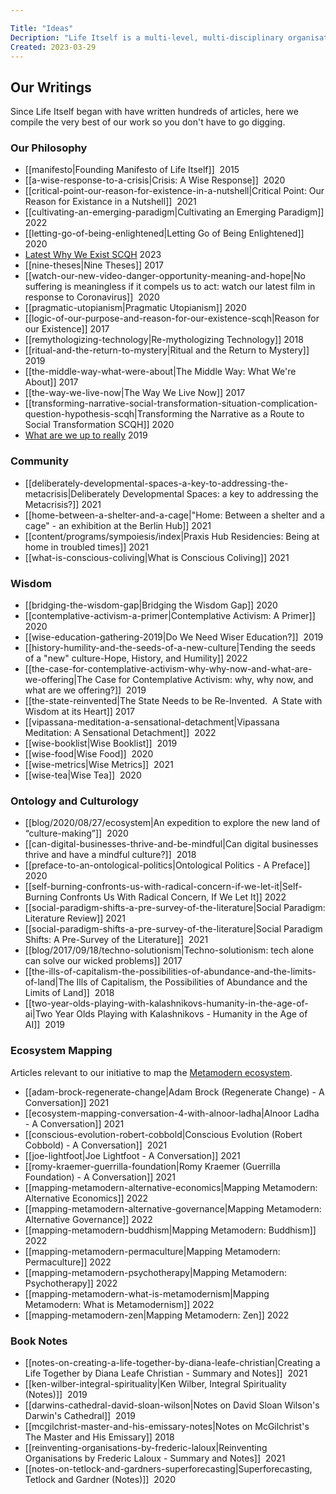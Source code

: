 ```yaml
---

Title: "Ideas"
Decription: "Life Itself is a multi-level, multi-disciplinary organisation. This page showcases all our key articles written over the years."
Created: 2023-03-29
---
```

  
## Our Writings

Since Life Itself began with have written hundreds of articles, here we compile the very best of our work so you don't have to go digging. 

### Our Philosophy

- [[manifesto|Founding Manifesto of Life Itself]]  2015
- [[a-wise-response-to-a-crisis|Crisis: A Wise Response]]  2020
- [[critical-point-our-reason-for-existence-in-a-nutshell|Critical Point: Our Reason for Existance in a Nutshell]]  2021
- [[cultivating-an-emerging-paradigm|Cultivating an Emerging Paradigm]] 2022
- [[letting-go-of-being-enlightened|Letting Go of Being Enlightened]]  2020
- [Latest Why We Exist SCQH](https://docs.google.com/document/d/1I4Dp4QICqXYNT2lGZqlTMAulX9V8moN8P06eFfFuALk/edit#heading=h.n831sqikju93) 2023
- [[nine-theses|Nine Theses]] 2017
- [[watch-our-new-video-danger-opportunity-meaning-and-hope|No suffering is meaningless if it compels us to act: watch our latest film in response to Coronavirus]]  2020
- [[pragmatic-utopianism|Pragmatic Utopianism]] 2020
- [[logic-of-our-purpose-and-reason-for-our-existence-scqh|Reason for our Existence]] 2017
- [[remythologizing-technology|Re-mythologizing Technology]] 2018
- [[ritual-and-the-return-to-mystery|Ritual and the Return to Mystery]]  2019 
- [[the-middle-way-what-were-about|The Middle Way: What We're About]] 2017
- [[the-way-we-live-now|The Way We Live Now]] 2017
- [[transforming-narrative-social-transformation-situation-complication-question-hypothesis-scqh|Transforming the Narrative as a Route to Social Transformation SCQH]] 2020
- [What are we up to really](https://rufuspollock.com/2019/11/22/so-what-now-or-maybe-so-what-and-what-am-i-and-art-earth-tech-up-to/) 2019

### Community

- [[deliberately-developmental-spaces-a-key-to-addressing-the-metacrisis|Deliberately Developmental Spaces: a key to addressing the Metacrisis?]] 2021
- [[home-between-a-shelter-and-a-cage|"Home: Between a shelter and a cage" - an exhibition at the Berlin Hub]] 2021
- [[content/programs/sympoiesis/index|Praxis Hub Residencies: Being at home in troubled times]] 2021
- [[what-is-conscious-coliving|What is Conscious Coliving]] 2021

### Wisdom

- [[bridging-the-wisdom-gap|Bridging the Wisdom Gap]] 2020
- [[contemplative-activism-a-primer|Contemplative Activism: A Primer]] 2020
- [[wise-education-gathering-2019|Do We Need Wiser Education?]]  2019
- [[history-humility-and-the-seeds-of-a-new-culture|Tending the seeds of a "new" culture-Hope, History, and Humility]] 2022
- [[the-case-for-contemplative-activism-why-why-now-and-what-are-we-offering|The Case for Contemplative Activism: why, why now, and what are we offering?]]  2019
- [[the-state-reinvented|The State Needs to be Re-Invented.  A State with Wisdom at its Heart]] 2017
- [[vipassana-meditation-a-sensational-detachment|Vipassana Meditation: A Sensational Detachment]]  2022
- [[wise-booklist|Wise Booklist]]  2019
- [[wise-food|Wise Food]]  2020
- [[wise-metrics|Wise Metrics]]  2021
- [[wise-tea|Wise Tea]]  2020

### Ontology and Culturology

- [[blog/2020/08/27/ecosystem|An expedition to explore the new land of “culture-making”]]  2020
- [[can-digital-businesses-thrive-and-be-mindful|Can digital businesses thrive and have a mindful culture?]]  2018
- [[preface-to-an-ontological-politics|Ontological Politics - A Preface]] 2020
- [[self-burning-confronts-us-with-radical-concern-if-we-let-it|Self-Burning Confronts Us With Radical Concern, If We Let It]] 2022
- [[social-paradigm-shifts-a-pre-survey-of-the-literature|Social Paradigm: Literature Review]] 2021
- [[social-paradigm-shifts-a-pre-survey-of-the-literature|Social Paradigm Shifts: A Pre-Survey of the Literature]]  2021
- [[blog/2017/09/18/techno-solutionism|Techno-solutionism: tech alone can solve our wicked problems]]  2017
- [[the-ills-of-capitalism-the-possibilities-of-abundance-and-the-limits-of-land|The Ills of Capitalism, the Possibilities of Abundance and the Limits of Land]]  2018
- [[two-year-olds-playing-with-kalashnikovs-humanity-in-the-age-of-ai|Two Year Olds Playing with Kalashnikovs - Humanity in the Age of AI]]  2019


### Ecosystem Mapping 

Articles relevant to our initiative to map the [Metamodern ecosystem](https://lifeitself.org/ecosystem).

- [[adam-brock-regenerate-change|Adam Brock (Regenerate Change) - A Conversation]] 2021
- [[ecosystem-mapping-conversation-4-with-alnoor-ladha|Alnoor Ladha - A Conversation]] 2021
- [[conscious-evolution-robert-cobbold|Conscious Evolution (Robert Cobbold) - A Conversation]]  2021
- [[joe-lightfoot|Joe Lightfoot - A Conversation]] 2021
- [[romy-kraemer-guerrilla-foundation|Romy Kraemer (Guerrilla Foundation) - A Conversation]] 2021
- [[mapping-metamodern-alternative-economics|Mapping Metamodern: Alternative Economics]] 2022
- [[mapping-metamodern-alternative-governance|Mapping Metamodern: Alternative Governance]] 2022
- [[mapping-metamodern-buddhism|Mapping Metamodern: Buddhism]] 2022
- [[mapping-metamodern-permaculture|Mapping Metamodern: Permaculture]] 2022
- [[mapping-metamodern-psychotherapy|Mapping Metamodern: Psychotherapy]] 2022
- [[mapping-metamodern-what-is-metamodernism|Mapping Metamodern: What is Metamodernism]]  2022
- [[mapping-metamodern-zen|Mapping Metamodern: Zen]] 2022


### Book Notes

- [[notes-on-creating-a-life-together-by-diana-leafe-christian|Creating a Life Together by Diana Leafe Christian - Summary and Notes]]  2021
- [[ken-wilber-integral-spirituality|Ken Wilber, Integral Spirituality (Notes)]]  2019
- [[darwins-cathedral-david-sloan-wilson|Notes on David Sloan Wilson's Darwin's Cathedral]]  2019
- [[mcgilchrist-master-and-his-emissary-notes|Notes on McGilchrist's The Master and His Emissary]] 2018
- [[reinventing-organisations-by-frederic-laloux|Reinventing Organisations by Frederic Laloux - Summary and Notes]]  2021
- [[notes-on-tetlock-and-gardners-superforecasting|Superforecasting, Tetlock and Gardner (Notes)]]  2020
  
